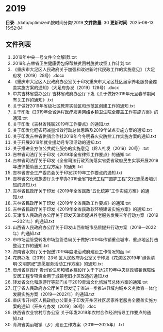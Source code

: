 # 2019

**目录**: ./data/optimized\按时间分类\2019
**文件数量**: 30
**更新时间**: 2025-08-13 15:52:04

## 文件列表

1. 2019年中央一号文件全文解读!.txt
2. 2019年吉林省卫生健康委包保帮扶贫困村脱贫攻坚工作计划.txt
3. 《重庆市大足区人民政府关于加强和改进新时代民政工作的实施意见》（大足府发〔2019〕28号）.docx
4. 《重庆市大足区人民政府办公室关于印发重庆市大足区社区居家养老服务全覆盖实施方案的通知》（大足府办发〔2019〕128号）.docx
5. 中共吉林省委办公厅 吉林省政府办公厅下发《关于做好2019年元旦春节期间有关工作的通知》.txt
6. 关于做好2019年省级社区教育实验区和示范区创建工作的通知.txt
7. 关于印发《2019年全省远程医疗服务网络乡镇卫生院全覆盖工作实施方案》的通知.txt
8. 关于印发《吉林省残联2019年工作要点》的通知.txt
9. 关于印发化肥农药减量增效行动总体思路及2019年试点实施方案的通知.txt
10. 关于印发吉林省供销合作社2019年今冬明春火灾防控工作实施方案的通知.txt
11. 关于开展2019年就业援助月专项活动的通知.txt
12. 关于推进全方位公共就业服务的实施意见（黔人社发〔2019〕20号）.txt
13. 吉林省司法厅关于印发《2019年全省律师工作要点》的通知.txt
14. 吉林省司法厅关于印发《全省司法行政系统落实省委省政府民生实事开展2019年法律援助惠民工程方案》的通知.txt
15. 吉林省安全生产委员会关于印发2019年工作要点的通知.txt
16. 吉林省文化和旅游厅关于举办2019全省“阳光工程”“圆梦工程”文化志愿者培训班的通知.txt
17. 吉林省民政厅关于印发《2019年全省民政“五化统筹”工作实施方案》的通知.txt
18. 吉林省民政厅关于印发《2019年全省民政工作要点》的通知.txt
19. 吉林省民政厅关于印发《2019年全省民政软环境建设实施方案》的通知.txt
20. 天津市人民政府办公厅关于印发天津市促进养老服务发展三年行动方案（2019—2021年）的通知.txt
21. 山西省人民政府办公厅关于印发山西省城市品质提升行动方案（2019—2022年）的通知.txt
22. 市市场监管委转发市场监管总局关于做好2019年传销重点城市、重点地区打击整治工作的通知.txt
23. 海南省水务厅关于报送2019年度法治政府建设工作情况的函.txt
24. 花府办发〔2019〕23号 区人民政府办公室关于印发《花溪区2019年“绿色清明·文明祭祀”志愿服务活动工作方案》的通知.txt
25. 贵州省财政厅 贵州省住房和城乡建设厅关于下达2019年中央财政城镇保障性安居工程专项资金用于城镇老旧小区改造的通知.txt
26. 转发省文化和旅游厅等部门关于2019青海文化旅游节总体方案的通知.txt
27. 辽宁省人民政府办公厅关于印发辽宁省进一步推进县域内城乡义务教育一体化发展实施方案（2019—2022年）的通知.txt
28. 重庆市开州区人民政府办公室关于印发开州区社区居家养老服务全覆盖实施方案的通知（开州府办发〔2019〕86号）.doc
29. 陕西省农业农村厅办公室 关于印发2019年农村合作经济指导工作要点的通知.txt
30. 青海省美丽城镇（乡）建设工作方案（2019—2025年）.txt
